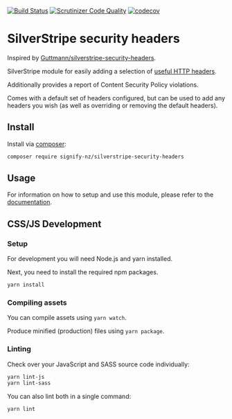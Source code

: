 [![Build Status](https://travis-ci.com/signify-nz/silverstripe-security-headers.svg?branch=1)](https://travis-ci.com/signify-nz/silverstripe-security-headers/branches)
[![Scrutinizer Code Quality](https://scrutinizer-ci.com/g/signify-nz/silverstripe-security-headers/badges/quality-score.png?b=1)](https://scrutinizer-ci.com/g/signify-nz/silverstripe-silverstripe-security-headers/?branch=1)
[![codecov](https://codecov.io/gh/signify-nz/silverstripe-security-headers/branch/1/graph/badge.svg)](https://codecov.io/gh/signify-nz/silverstripe-security-headers/branch/1)

# SilverStripe security headers

Inspired by [Guttmann/silverstripe-security-headers](https://github.com/guttmann/silverstripe-security-headers).

SilverStripe module for easily adding a selection of [useful HTTP headers](https://wiki.owasp.org/index.php/OWASP_Secure_Headers_Project#tab=Headers).

Additionally provides a report of Content Security Policy violations.

Comes with a default set of headers configured, but can be used to add any headers you wish (as well as overriding or removing the default headers).

## Install

Install via [composer](https://getcomposer.org):

```bash
composer require signify-nz/silverstripe-security-headers
```

## Usage

For information on how to setup and use this module, please refer to the [documentation](docs/en/00_index.md).

## CSS/JS Development
### Setup
For development you will need Node.js and yarn installed.

Next, you need to install the required npm packages.
```bash
yarn install
```
### Compiling assets
You can compile assets using `yarn watch`.

Produce minified (production) files using `yarn package`.

### Linting
Check over your JavaScript and SASS source code individually:

```bash
yarn lint-js
yarn lint-sass
```

You can also lint both in a single command:
```bash
yarn lint
```
